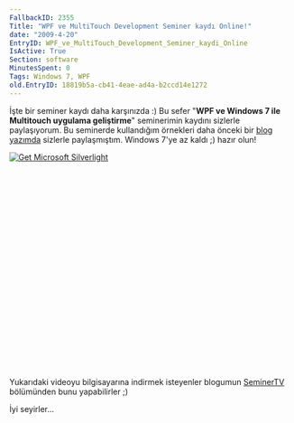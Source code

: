 ```yaml
---
FallbackID: 2355
Title: "WPF ve MultiTouch Development Seminer kaydı Online!"
date: "2009-4-20"
EntryID: WPF_ve_MultiTouch_Development_Seminer_kaydi_Online
IsActive: True
Section: software
MinutesSpent: 0
Tags: Windows 7, WPF
old.EntryID: 18819b5a-cb41-4eae-ad4a-b2ccd14e1272
---
```

İşte bir seminer kaydı daha karşınızda :) Bu sefer "**WPF ve Windows 7
ile Multitouch uygulama geliştirme**" seminerimin kaydını sizlerle
paylaşıyorum. Bu seminerde kullandığım örnekleri daha önceki bir [blog
yazımda](http://daron.yondem.com/tr/post/7be5f55f-130b-4149-ae6b-9e643b362f38)
sizlerle paylaşmıştım. Windows 7'ye az kaldı ;) hazır olun!

<div style="width:512px;height:384px;">

[![Get Microsoft
Silverlight](http://go2.microsoft.com/fwlink/?LinkId=108181)](http://go2.microsoft.com/fwlink/?LinkID=124807)

</div>

Yukarıdaki videoyu bilgisayarına indirmek isteyenler blogumun
[SeminerTV](http://daron.yondem.com/tr/formatpage.aspx?path=seminertv.format.html)
bölümünden bunu yapabilirler ;)

İyi seyirler...


